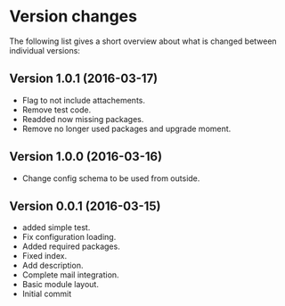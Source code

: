Version changes
=================================================

The following list gives a short overview about what is changed between
individual versions:

Version 1.0.1 (2016-03-17)
-------------------------------------------------
- Flag to not include attachements.
- Remove test code.
- Readded now missing packages.
- Remove no longer used packages and upgrade moment.

Version 1.0.0 (2016-03-16)
-------------------------------------------------
- Change config schema to be used from outside.

Version 0.0.1 (2016-03-15)
-------------------------------------------------
- added simple test.
- Fix configuration loading.
- Added required packages.
- Fixed index.
- Add description.
- Complete mail integration.
- Basic module layout.
- Initial commit

